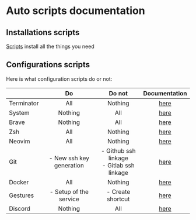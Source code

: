 # Auto scripts documentation

## Installations scripts

[Scripts](script/install/install_all.sh) install all the things you need

## Configurations scripts

Here is what configuration scripts do or not:

|          |Do                      |Do not|Documentation|
|:---------|:----------------------:|:-------------------------------------------:|:-----------------------:|
|Terminator|          All           |                   Nothing                   |[here](doc/terminator.md)|
|System    |        Nothing         |                     All                     |  [here](doc/system.md)  |
|Brave     |        Nothing         |                     All                     |   [here](doc/brave.md)  |
|Zsh       |          All           |                   Nothing                   |    [here](doc/zsh.md)   |
|Neovim    |          All           |                   Nothing                   |  [here](doc/neovim.md)  |
|Git       |- New ssh key generation|- Github ssh linkage<br/>- Gitlab ssh linkage|    [here](doc/git.md)   |
|Docker    |          All           |                   Nothing                   |  [here](doc/docker.md)  |
|Gestures  | - Setup of the service |              - Create shortcut              | [here](doc/gestures.md) |
|Discord   |        Nothing         |                     All                     |  [here](doc/discord.md) |
